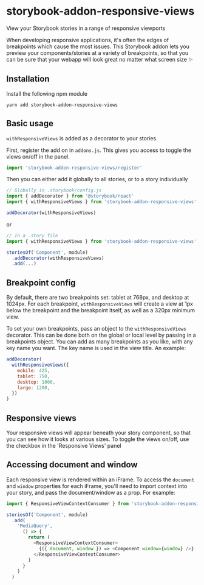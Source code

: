 # storybook-addon-responsive-views
View your Storybook stories in a range of responsive viewports

When developing responsive applications, it's often the edges of breakpoints which cause the most issues. This Storybook addon lets you preview your components/stories at a variety of breakpoints, so that you can be sure that your webapp will look great no matter what screen size ✨

## Installation
Install the following npm module

```
yarn add storybook-addon-responsive-views
```


## Basic usage

`withResponsiveViews` is added as a decorator to your stories.

First, register the add on in `addons.js`. This gives you access to toggle the views on/off in the panel.

```js
import 'storybook-addon-responsive-views/register'
```

Then you can either add it globally to all stories, or to a story individually

```js
// Globally in .storybook/config.js
import { addDecorator } from '@storybook/react'
import { withResponsiveViews } from 'storybook-addon-responsive-views'

addDecorator(withResponsiveViews)
```

or

```js
// In a .story file
import { withResponsiveViews } from 'storybook-addon-responsive-views'

storiesOf('Component', module)
  .addDecorator(withResponsiveViews)
  .add(...)
```

## Breakpoint config

By default, there are two breakpoints set: tablet at 768px, and desktop at 1024px. For each breakpoint, `withResponsiveViews` will create a view at 1px below the breakpoint and the breakpoint itself, as well as a 320px minimum view.

To set your own breakpoints, pass an object to the `withResponsiveViews` decorator. This can be done both on the global or local level by passing in a breakpoints object. You can add as many breakpoints as you like, with any key name you want. The key name is used in the view title. An example:

```js
addDecorator(
  withResponsiveViews({
    mobile: 425,
    tablet: 750,
    desktop: 1000,
    large: 1200,  
  })
)
```

## Responsive views

Your responsive views will appear beneath your story component, so that you can see how it looks at various sizes. To toggle the views on/off, use the checkbox in the 'Responsive Views' panel

## Accessing document and window

Each responsive view is rendered within an iFrame. To access the `document` and `window` properties for each iFrame, you'll need to import context into your story, and pass the document/window as a prop. For example:

```js
import { ResponsiveViewContextConsumer } from 'storybook-addon-responsive-views'

storiesOf('Component', module)
  .add(
    'MediaQuery',
      () => {
        return (
          <ResponsiveViewContextConsumer>
            {({ document, window }) => <Component window={window} />}
          </ResponsiveViewContextConsumer>
        )
      }
    )
  )
```
